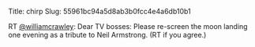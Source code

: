 Title: chirp
Slug: 55961bc94a5d8ab3b0fcc4e4a6db10b1

RT <a href="http://twitter.com/williamcrawley">@williamcrawley</a>: Dear TV bosses: Please re-screen the moon landing one evening as a tribute to Neil Armstrong. (RT if you agree.)
